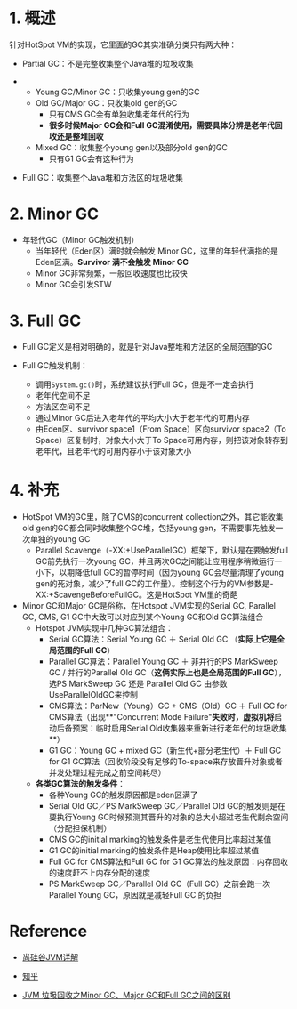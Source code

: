 
# 1. 概述

针对HotSpot VM的实现，它里面的GC其实准确分类只有两大种：

- Partial GC：不是完整收集整个Java堆的垃圾收集

- - Young GC/Minor GC：只收集young gen的GC
  - Old GC/Major GC：只收集old gen的GC
    - 只有CMS GC会有单独收集老年代的行为
    - **很多时候Major GC会和Full GC混淆使用，需要具体分辨是老年代回收还是整堆回收**
  - Mixed GC：收集整个young gen以及部分old gen的GC
    - 只有G1 GC会有这种行为

- Full GC：收集整个Java堆和方法区的垃圾收集

# 2. Minor GC

- 年轻代GC（Minor GC触发机制）
  - 当年轻代（Eden区）满时就会触发 Minor GC，这里的年轻代满指的是 Eden区满。**Survivor 满不会触发 Minor GC** 
  - Minor GC非常频繁，一般回收速度也比较快
  - Minor GC会引发STW

# 3. Full GC

- Full GC定义是相对明确的，就是针对Java整堆和方法区的全局范围的GC

- Full GC触发机制：
  - 调用`System.gc()`时，系统建议执行Full GC，但是不一定会执行 
  - 老年代空间不足
  - 方法区空间不足
  - 通过Minor GC后进入老年代的平均大小大于老年代的可用内存
  - 由Eden区、survivor space1（From Space）区向survivor space2（To Space）区复制时，对象大小大于To Space可用内存，则把该对象转存到老年代，且老年代的可用内存小于该对象大小 

# 4. 补充

- HotSpot VM的GC里，除了CMS的concurrent collection之外，其它能收集old gen的GC都会同时收集整个GC堆，包括young gen，不需要事先触发一次单独的young GC
  - Parallel Scavenge（-XX:+UseParallelGC）框架下，默认是在要触发full GC前先执行一次young GC，并且两次GC之间能让应用程序稍微运行一小下，以期降低full GC的暂停时间（因为young GC会尽量清理了young gen的死对象，减少了full GC的工作量）。控制这个行为的VM参数是-XX:+ScavengeBeforeFullGC。这是HotSpot VM里的奇葩
- Minor GC和Major GC是俗称，在Hotspot JVM实现的Serial GC, Parallel GC, CMS, G1 GC中大致可以对应到某个Young GC和Old GC算法组合
  - Hotspot JVM实现中几种GC算法组合：
    - Serial GC算法：Serial Young GC ＋ Serial Old GC （**实际上它是全局范围的Full GC**）
    - Parallel GC算法：Parallel Young GC ＋ 非并行的PS MarkSweep GC / 并行的Parallel Old GC（**这俩实际上也是全局范围的Full GC**），选PS MarkSweep GC 还是 Parallel Old GC 由参数UseParallelOldGC来控制
    - CMS算法：ParNew（Young）GC + CMS（Old）GC ＋ Full GC for CMS算法（出现**"Concurrent Mode Failure"**失败时，虚拟机将**启动后备预案：临时启用Serial Old收集器来重新进行老年代的垃圾收集**）
    - G1 GC：Young GC + mixed GC（新生代+部分老生代）＋ Full GC for G1 GC算法（回收阶段没有足够的To-space来存放晋升对象或者并发处理过程完成之前空间耗尽）
  - **各类GC算法的触发条件**：
    - 各种Young GC的触发原因都是eden区满了
    - Serial Old GC／PS MarkSweep GC／Parallel Old GC的触发则是在要执行Young GC时候预测其晋升的对象的总大小超过老生代剩余空间（分配担保机制）
    -  CMS GC的initial marking的触发条件是老生代使用比率超过某值
    - G1 GC的initial marking的触发条件是Heap使用比率超过某值
    -  Full GC for CMS算法和Full GC for G1 GC算法的触发原因：内存回收的速度赶不上内存分配的速度
    - PS MarkSweep GC／Parallel Old GC（Full GC）之前会跑一次Parallel Young GC，原因就是减轻Full GC 的负担













# Reference
- [尚硅谷JVM详解](https://www.bilibili.com/video/BV1PJ411n7xZ?from=search&seid=17511287528542340392)
- [知乎](https://www.zhihu.com/question/41922036/answer/93079526)

- [JVM 垃圾回收之Minor GC、Major GC和Full GC之间的区别](https://xiaojin21cen.blog.csdn.net/article/details/87779487)